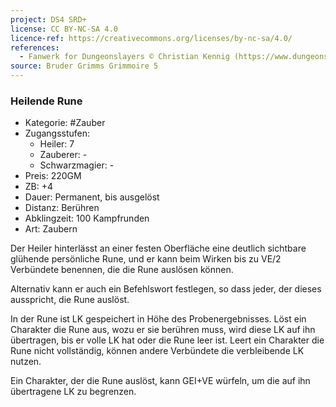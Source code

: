 ```yaml
---
project: DS4 SRD+
license: CC BY-NC-SA 4.0
licence-ref: https://creativecommons.org/licenses/by-nc-sa/4.0/
references: 
  - Fanwerk for Dungeonslayers © Christian Kennig (https://www.dungeonslayers.net/)
source: Bruder Grimms Grimmoire 5
---
```


### Heilende Rune

- Kategorie: #Zauber
- Zugangsstufen:
  - Heiler: 7
  - Zauberer: -
  - Schwarzmagier: -
- Preis: 220GM
- ZB: +4
- Dauer: Permanent, bis ausgelöst
- Distanz: Berühren
- Abklingzeit: 100 Kampfrunden
- Art: Zaubern

Der Heiler hinterlässt an einer festen Oberfläche eine deutlich sichtbare glühende persönliche Rune, und er kann beim Wirken bis zu VE/2 Verbündete benennen, die die Rune auslösen können.

Alternativ kann er auch ein Befehlswort festlegen, so dass jeder, der dieses ausspricht, die Rune auslöst.

In der Rune ist LK gespeichert in Höhe des Probenergebnisses. Löst ein Charakter die Rune aus, wozu er sie berühren muss, wird diese LK auf ihn übertragen, bis er volle LK hat oder die Rune leer ist. Leert ein Charakter die Rune nicht vollständig, können andere Verbündete die verbleibende LK nutzen.

Ein Charakter, der die Rune auslöst, kann GEI+VE würfeln, um die auf ihn übertragene LK zu begrenzen.

